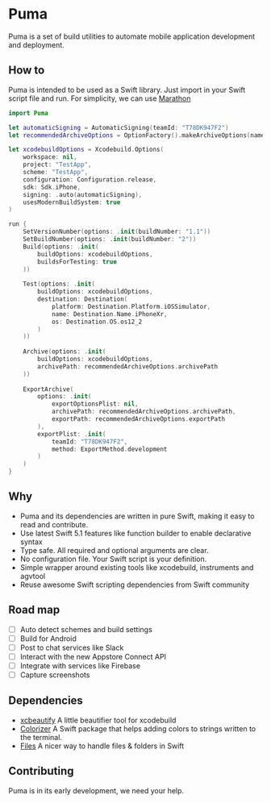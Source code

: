 # Puma

Puma is a set of build utilities to automate mobile application development and deployment.

## How to

Puma is intended to be used as a Swift library. Just import in your Swift script file and run. For simplicity, we can use [Marathon](https://github.com/JohnSundell/Marathon)

```swift
import Puma

let automaticSigning = AutomaticSigning(teamId: "T78DK947F2")
let recommendedArchiveOptions = OptionFactory().makeArchiveOptions(name: "TestApp")

let xcodebuildOptions = Xcodebuild.Options(
    workspace: nil,
    project: "TestApp",
    scheme: "TestApp",
    configuration: Configuration.release,
    sdk: Sdk.iPhone,
    signing: .auto(automaticSigning),
    usesModernBuildSystem: true
)

run {
    SetVersionNumber(options: .init(buildNumber: "1.1"))
    SetBuildNumber(options: .init(buildNumber: "2"))
    Build(options: .init(
        buildOptions: xcodebuildOptions,
        buildsForTesting: true
    ))
    
    Test(options: .init(
        buildOptions: xcodebuildOptions,
        destination: Destination(
            platform: Destination.Platform.iOSSimulator,
            name: Destination.Name.iPhoneXr,
            os: Destination.OS.os12_2
        )
    ))
   
    Archive(options: .init(
        buildOptions: xcodebuildOptions,
        archivePath: recommendedArchiveOptions.archivePath
    ))
   
    ExportArchive(
        options: .init(
            exportOptionsPlist: nil,
            archivePath: recommendedArchiveOptions.archivePath,
            exportPath: recommendedArchiveOptions.exportPath
        ),
        exportPlist: .init(
            teamId: "T78DK947F2",
            method: ExportMethod.development
        )
    )
}
```

## Why

- Puma and its dependencies are written in pure Swift, making it easy to read and contribute.
- Use latest Swift 5.1 features like function builder to enable declarative syntax
- Type safe. All required and optional arguments are clear.
- No configuration file. Your Swift script is your definition.
- Simple wrapper around existing tools like xcodebuild, instruments and agvtool
- Reuse awesome Swift scripting dependencies from Swift community

## Road map

- [ ] Auto detect schemes and build settings
- [ ] Build for Android
- [ ] Post to chat services like Slack
- [ ] Interact with the new Appstore Connect API
- [ ] Integrate with services like Firebase
- [ ] Capture screenshots

## Dependencies

- [xcbeautify](https://github.com/thii/xcbeautify) A little beautifier tool for xcodebuild
- [Colorizer](https://github.com/getGuaka/Colorizer) A Swift package that helps adding colors to strings written to the terminal.
- [Files](https://github.com/JohnSundell/Files) A nicer way to handle files & folders in Swift
 
## Contributing

Puma is in its early development, we need your help.


